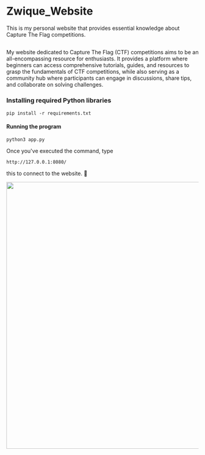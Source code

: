 # Zwique_Website
This is my personal website that provides essential knowledge about Capture The Flag competitions.

##
My website dedicated to Capture The Flag (CTF) competitions aims to be an all-encompassing resource for enthusiasts. It provides a platform where beginners can access comprehensive tutorials, guides, and resources to grasp the fundamentals of CTF competitions, while also serving as a community hub where participants can engage in discussions, share tips, and collaborate on solving challenges.

### Installing required Python libraries

```
pip install -r requirements.txt
```

#### Running the program

```
python3 app.py
```

Once you've executed the command, type 
```
http://127.0.0.1:8080/
```
this to connect to the website. :100:

<img src="https://i.pinimg.com/originals/44/7b/58/447b58632ed20a98cb3c4be7f7473d9a.gif" style="width:700px"/>

